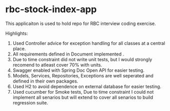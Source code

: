 # rbc-stock-index-app
This applicaiton is used to hold repo for RBC interview coding exercise.

Highlights:

1) Used Controller advice for exception handling for all classes at a central place.
2) All requirements defined in Document implemented .
3) Due to time constraint did not write unit tests, but I would strongly recomend to atleast cover 70% with units. 
4) Swagger enabled with Spring Doc Open API for easier testing.
5) Models, Services, Repositories, Exceptions are well seperated and defined in their own packages.
6) Used H2 to avoid dependence on external database for easier testing.
7) Used cucumber for Smoke tests, Due to time constraint I could not implement all senarios but will extend to cover all senarios to build regression suite.


